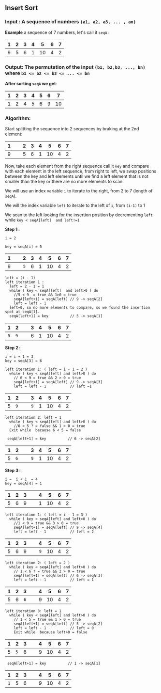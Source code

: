 ## Insert Sort

### Input : A sequence of numbers `(a1, a2, a3, ... , an)`

__Example__ a sequence of 7 numbers, let's call it `seqA` :

|  1  |  2  |  3  |  4  |  5  |   6 |  7  |
|:---:|:---:|:---:|:---:|:---:|:---:|:---:|
|  9  |  5  |  6  |  1  |  10 |   4 |  2  |


### Output: The permutation of the input `(b1, b2,b3, ..., bn)` where `b1 <= b2 <= b3 <= ... <= bn`


__After sorting `seqA` we get__:

|  1  |  2  |  3  |  4  |  5  |  6  |   7 |
|:---:|:---:|:---:|:---:|:---:|:---:|:---:|
|  1  |  2  |  4  |  5  |  6  |  9  | 10  |



### Algorithm:

Start splitting the sequence into 2 sequences by braking at the 2nd element:

| 1   | ` ` |  2  |  3  |  4  |  5  |  6  |  7  |
|:---:| --- |:---:|:---:|:---:|:---:|:---:|:---:|
|  9  | ` ` |  5  |  6  |  1  |  10 |  4  |  2  |


Now, take each element from the right sequence call it `key` and compare with each element in the left sequence, from right to left, we swap positions between the key and left elements until we find a left element that is not smaller than the key or there are no more elements to scan.

We will use an index variable `i` to iterate to the right, from 2 to 7 (length of `seqA`).

We will the index variable `left` to iterate to the left of `i`, from `(i-1)` to 1

We scan to the left looking for the insertion position by decrementing `left` while `key < seqA[left]  and left!=1 `

__Step 1 :__
```
i = 2

key = seqA[i] = 5
```

| 1   | ` ` |  2  |  3  |  4  |  5  |  6  |  7  |
|:---:| --- |:---:|:---:|:---:|:---:|:---:|:---:|
|  9  | ` ` | `5` |  6  |  1  |  10 |  4  |  2  |

```
left = (i - 1)
left iteration 1 :
  left = 2 - 1 = 1
  while ( key < seqA[left]  and left>0 ) do
    //5 < 9  = true && 1>0 = true
    seqA[left+1] = seqA[left] // 9 -> seqA[2]
    left = left - 1
  left=0, so no more elements to compare, so we found the insertion spot at seqA[1].
  seqA[left+1] = key          // 5 -> seqA[1]
```

| 1   |  2  | ` ` |  3  |  4  |  5  |  6  |  7  |
|:---:| --- |:---:|:---:|:---:|:---:|:---:|:---:|
| `5` | `9` | ` ` |  6  |  1  |  10 |  4  |  2  |


__Step 2 :__
```
i = i + 1 = 3
key = seqA[3] = 6

left iteration 1: ( left = i - 1 = 2 )
  while ( key < seqA[left] and left>0 ) do
    // 6 < 9 = true && 2 > 0 = true
    seqA[left+1] = seqA[left] // 9 -> seqA[3]
    left = left - 1           // left =1
```
| 1   |  2  | ` ` |  3  |  4  |  5  |  6  |  7  |
|:---:| --- |:---:|:---:|:---:|:---:|:---:|:---:|
|  5  | `9` | ` ` | `9` |  1  |  10 |  4  |  2  |

```
left iteration 2: left = 1
  while ( key < seqA[left] and left>0 ) do
    //6 < 5 ? = false && 1 > 0 = true
  Exit while  because 6 < 5 = false
```

` seqA[left+1] = key          // 6 -> seqA[2]`

| 1   |  2  | ` ` |  3  |  4  |  5  |  6  |  7  |
|:---:| --- |:---:|:---:|:---:|:---:|:---:|:---:|
|  5  | `6` | ` ` | `9` |  1  |  10 |  4  |  2  |


__Step 3 :__
```
i =  i + 1  = 4
key = seqA[4] = 1
```
| 1   |  2  |  3  | ` ` |  4  |  5  |  6  |  7  |
|:---:| --- |:---:|:---:|:---:|:---:|:---:|:---:|
|  5  |  6  |  9  | ` ` |  1  |  10 |  4  |  2  |


```
left iteration 1: ( left = i - 1 = 3 )
  while ( key < seqA[left] and left>0 ) do
    //1 < 9 = true && 3 > 0 = true
    seqA[left+1] = seqA[left] // 9 -> seqA[4]
    left = left - 1           // left = 2
```
| 1   |  2  |  3  | ` ` |  4  |  5  |  6  |  7  |
|:---:| --- |:---:|:---:|:---:|:---:|:---:|:---:|
|  5  |  6  | 9   | ` ` | `9` |  10 |  4  |  2  |



```
left iteration 2: ( left = 2 )
  while ( key < seqA[left] and left>0 ) do
    // 1 < 6 ? = true && 2 > 0 = true
    seqA[left+1] = seqA[left] // 6 -> seqA[3]
    left = left - 1           // left = 1
```
| 1   |  2  |  3  | ` ` |  4  |  5  |  6  |  7  |
|:---:| --- |:---:|:---:|:---:|:---:|:---:|:---:|
|  5  |  6  | `6` | ` ` |  9  |  10 |  4  |  2  |


```
left iteration 3: left = 1
  while ( key < seqA[left] and left>0 ) do
    // 1 < 5 = true && 1 > 0 = true
    seqA[left+1] = seqA[left] // 5 -> seqA[2]
    left = left - 1           // left = 0
    Exit while  because left>0 = false
```

| 1   |  2  |  3  | ` ` |  4  |  5  |  6  |  7  |
|:---:| --- |:---:|:---:|:---:|:---:|:---:|:---:|
|  5  | `5` |  6  | ` ` |  9  |  10 |  4  |  2  |

` seqA[left+1] = key          // 1 -> seqA[1]`

| 1   |  2  |  3  | ` ` |  4  |  5  |  6  |  7  |
|:---:| --- |:---:|:---:|:---:|:---:|:---:|:---:|
| `1` |  5  |  6  | ` ` |  9  |  10 |  4  |  2  |
